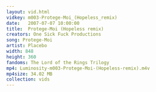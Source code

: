 ```yaml
---
layout: vid.html
vidkey: m003-Protege-Moi_(Hopeless_remix)
date:   2007-07-07 10:00:00
title:  Protege-Moi (Hopeless remix)
creators: One Sick Fuck Productions
song: Protege-Moi
artist: Placebo
width: 848
height: 360
fandoms: The Lord of the Rings Trilogy
mp4: Luminosity-m003-Protege-Moi-(Hopeless-remix).m4v
mp4size: 34.02 MB
collection: vids
---
```


  <div>
  
  </div>
  